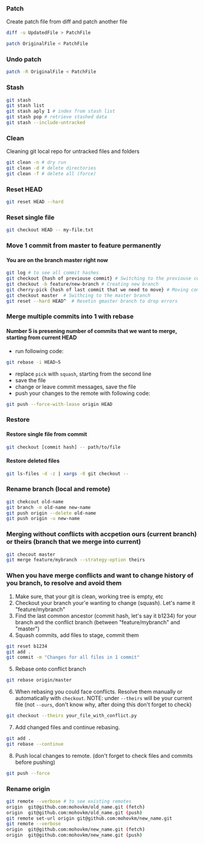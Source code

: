### Patch
Create patch file from diff and patch another file

```bash
diff -u UpdatedFile > PatchFile

patch OriginalFile < PatchFile
```

### Undo patch
```bash
patch -R OriginalFile < PatchFile
```

### Stash

```bash
git stash
git stash list
git stash aply 1 # index from stash list
git stash pop # retrieve stashed data
git stash --include-untracked
```

### Clean
Cleaning git local repo for untracked files and folders
```bash
git clean -n # dry run
git clean -d # delete directories
git clean -f # delete all (force)
```

### Reset HEAD
```bash
git reset HEAD --hard
```

### Reset single file
```bash
git checkout HEAD -- my-file.txt
```

### Move 1 commit from master to feature permanently
#### You are on the branch master right now
```bash
git log # to see all commit hashes
git checkout {hash of previouse commit} # Switching to the previouse commit
git checkout -b feature/new-branch # Creating new branch
git cherry-pick {hash of last commit that we need to move} # Moving commit to the new branch
git checkout master  # Swithcing to the master branch
git reset --hard HEAD^  # Resetin gmaster branch to drop errors
```

### Merge multiple commits into 1 with rebase
#### Number 5 is presening number of commits that we want to merge, starting from current HEAD
- run following code:
```bash
git rebase -i HEAD~5
```
- replace `pick` with `squash`, starting from the second line
- save the file
- change or leave commit messages, save the file
- push your changes to the remote with following code:
```bash
git push --force-with-lease origin HEAD
```

### Restore
#### Restore single file from commit
```bash
git checkout [commit hash] -- path/to/file
```

#### Restore deleted files
```bash
git ls-files -d -z | xargs -0 git checkout --
```

### Rename branch (local and remote)
```bash
git chekcout old-name
git branch -m old-name new-name
git push origin --delete old-name
git push origin -u new-name
```

### Merging without conflicts with accpetion ours (current branch) or theirs (branch that we merge into current)
```bash
git checout master
git merge feature/mybranch --strategy-option theirs
```


### When you have merge conflicts and want to change history of you branch, to resolve and avoid them
1. Make sure, that your git is clean, working tree is empty, etc
2. Checkout your branch your'e wanting to change (squash). Let's name it "feature/mybranch"
3. Find the last common ancestor (commit hash, let's say it b1234) for your branch and the conflict branch (between "feature/mybranch" and "master")
4. Squash commits, add files to stage, commit them

```bash
git reset b1234
git add .
git commit -m "Changes for all files in 1 commit"
```
5. Rebase onto conflict branch
```bash
git rebase origin/master
```
6. When rebasing you could face conflicts. Resolve them manually or automatically with `checkout`. 
NOTE: under `--theirs` will be your current file (not `--ours`, don't know why, after doing this don't forget to check)
```bash
git checkout --theirs your_file_with_conflict.py
```
7. Add changed files and continue rebasing. 
```bash
git add .
git rebase --continue
```
8. Push local changes to remote. (don't forget to check files and commits before pushing)
```bash
git push --force
```


### Rename origin
```bash
git remote --verbose # to see existing remotes
origin  git@github.com:mohovkm/old_name.git (fetch)
origin  git@github.com:mohovkm/old_name.git (push)
git remote set-url origin git@github.com:mohovkm/new_name.git
git remote --verbose
origin  git@github.com:mohovkm/new_name.git (fetch)
origin  git@github.com:mohovkm/new_name.git (push)
```
